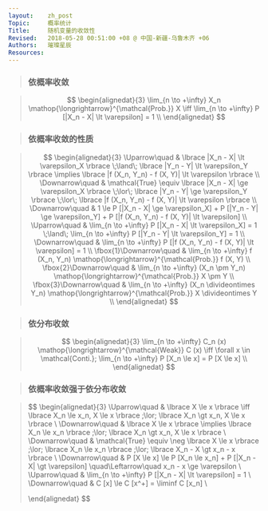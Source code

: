 ```yaml
---
layout:    zh_post
Topic:     概率统计
Title:     随机变量的收敛性
Revised:   2018-05-28 00:51:00 +08 @ 中国-新疆-乌鲁木齐 +06
Authors:   璀璨星辰
Resources:
---
```


> ### 依概率收敛

> $$
> \begin{alignedat}{3}
> \lim_{n \to +\infty} X_n \mathop{\longrightarrow}^{\mathcal{Prob.}} X \iff \lim_{n \to +\infty} P [|X_n - X| \lt \varepsilon] = 1 \\
> \end{alignedat}
> $$
>

> ### 依概率收敛的性质

> $$
> \begin{alignedat}{3}
> \Uparrow\quad           & \lbrace |X_n - X| \lt \varepsilon_X \rbrace \;\land\; \lbrace |Y_n - Y| \lt \varepsilon_Y \rbrace \implies \lbrace |f (X_n, Y_n) - f (X, Y)| \lt \varepsilon \rbrace \\
> \Downarrow\quad         & \mathcal{True} \equiv \lbrace |X_n - X| \ge \varepsilon_X \rbrace \;\lor\; \lbrace |Y_n - Y| \ge \varepsilon_Y \rbrace \;\lor\; \lbrace |f (X_n, Y_n) - f (X, Y)| \lt \varepsilon \rbrace \\
> \Downarrow\quad         & 1 \le P [|X_n - X| \ge \varepsilon_X] + P [|Y_n - Y| \ge \varepsilon_Y] + P [|f (X_n, Y_n) - f (X, Y)| \lt \varepsilon] \\
> \Uparrow\quad           & \lim_{n \to +\infty} P [|X_n - X| \lt \varepsilon_X] = 1 \;\land\; \lim_{n \to +\infty} P [|Y_n - Y| \lt \varepsilon_Y] = 1 \\
> \Downarrow\quad         & \lim_{n \to +\infty} P [|f (X_n, Y_n) - f (X, Y)| \lt \varepsilon] = 1 \\
> \fbox{1}\Downarrow\quad & \lim_{n \to +\infty} f (X_n, Y_n) \mathop{\longrightarrow}^{\mathcal{Prob.}} f (X, Y) \\
> \fbox{2}\Downarrow\quad & \lim_{n \to +\infty} (X_n \pm Y_n) \mathop{\longrightarrow}^{\mathcal{Prob.}} X \pm Y \\
> \fbox{3}\Downarrow\quad & \lim_{n \to +\infty} (X_n \divideontimes Y_n) \mathop{\longrightarrow}^{\mathcal{Prob.}} X \divideontimes Y \\
> \end{alignedat}
> $$
>

> ### 依分布收敛

> $$
> \begin{alignedat}{3}
> \lim_{n \to +\infty} C_n (x) \mathop{\longrightarrow}^{\mathcal{Weak}} C (x) \iff \forall x \in \mathcal{Conti.}; \lim_{n \to +\infty} P [X_n \le x] = P [X \le x] \\
> \end{alignedat}
> $$
>

> ### 依概率收敛强于依分布收敛

> $$
> \begin{alignedat}{3}
> \Uparrow\quad & \lbrace X \le x \rbrace \iff \lbrace X_n \le x_n, X \le x \rbrace \;\lor\; \lbrace X_n \gt x_n, X \le x \rbrace \\
> \Downarrow\quad & \lbrace X \le x \rbrace \implies \lbrace X_n \le x_n \rbrace \;\lor\; \lbrace X_n \gt x_n, X \le x \rbrace \\
> \Downarrow\quad & \mathcal{True} \equiv \neg \lbrace X \le x \rbrace \;\lor\; \lbrace X_n \le x_n \rbrace \;\lor\; \lbrace X_n - X \gt x_n - x \rbrace \\
> \Downarrow\quad & P [X \le x] \le P [X_n \le x_n] + P [|X_n - X| \gt \varepsilon] \quad\Leftarrow\quad x_n - x \ge \varepsilon \\
> \Uparrow\quad & \lim_{n \to +\infty} P [|X_n - X| \lt \varepsilon] = 1 \\
> \Downarrow\quad & C [x] \le C [x^+] = \liminf C [x_n] \\
> 
>
> \end{alignedat}
> $$
>